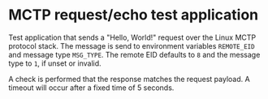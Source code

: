 # MCTP request/echo test application

Test application that sends a "Hello, World!" request over the Linux MCTP protocol stack.
The message is send to environment variables `REMOTE_EID` and message type `MSG_TYPE`.
The remote EID defaults to `8` and the message type to `1`, if unset or invalid.

A check is performed that the response matches the request payload.
A timeout will occur after a fixed time of 5 seconds.
